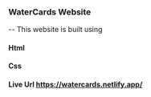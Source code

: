 ### WaterCards Website

-- This website is built using

#### Html
#### Css

#### Live Url https://watercards.netlify.app/